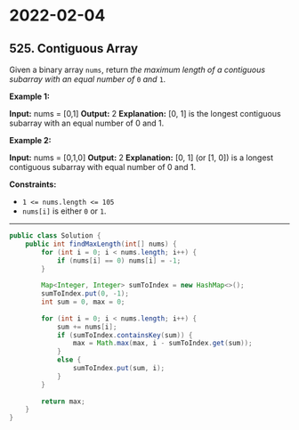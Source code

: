 # 2022-02-04

## 525. Contiguous Array

Given a binary array `nums`, return _the maximum length of a contiguous subarray with an equal number of_ `0` _and_ `1`.

**Example 1:**

**Input:** nums = \[0,1\]
**Output:** 2
**Explanation:** \[0, 1\] is the longest contiguous subarray with an equal number of 0 and 1.

**Example 2:**

**Input:** nums = \[0,1,0\]
**Output:** 2
**Explanation:** \[0, 1\] (or \[1, 0\]) is a longest contiguous subarray with equal number of 0 and 1.

**Constraints:**

*   `1 <= nums.length <= 105`
*   `nums[i]` is either `0` or `1`.

---

```java
public class Solution {
    public int findMaxLength(int[] nums) {
        for (int i = 0; i < nums.length; i++) {
            if (nums[i] == 0) nums[i] = -1;
        }
        
        Map<Integer, Integer> sumToIndex = new HashMap<>();
        sumToIndex.put(0, -1);
        int sum = 0, max = 0;
        
        for (int i = 0; i < nums.length; i++) {
            sum += nums[i];
            if (sumToIndex.containsKey(sum)) {
                max = Math.max(max, i - sumToIndex.get(sum));
            }
            else {
                sumToIndex.put(sum, i);
            }
        }
        
        return max;
    }
}
```

